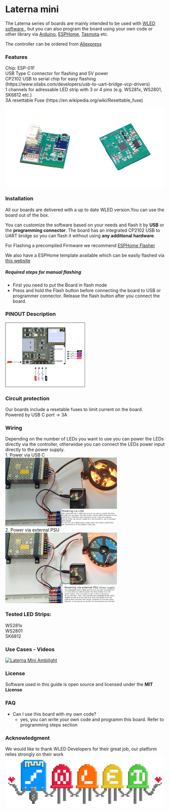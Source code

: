 <h1>Laterna mini</h1>

The Laterna series of boards are mainly intended to be used with [WLED software ](https://github.com/Aircoookie/WLED "WLED's Homepage"), but you can also program the board using your own code or other library via [Arduino](https://www.arduino.cc "Arduino Homepage"), [ESPHome](https://esphome.io "ESPHome Homepage"), [Tasmota](https://tasmota.github.io/docs "Tasmota Homepage") etc.


The controller can be ordered from [Aliexpress](https://www.aliexpress.com/item/1005004759774589.html)<br>

<h3>Features</h3>
Chip:   ESP-01F 
<br>USB Type C connector for flashing and 5V power
<br>CP2102 USB to serial chip for easy flashing (https://www.silabs.com/developers/usb-to-uart-bridge-vcp-drivers) 
<br>1 channels for adressable LED strip with 3 or 4 pins (e.g. WS281x, WS2801, SK6812 etc.)
<br>3A resettable Fuse (https://en.wikipedia.org/wiki/Resettable_fuse)

<img src="/Photos/mini-Front.png" width="50%"><img src="/Photos/mini_Back.png" width="50%">

<h3>Installation</h3>

All our boards are delivered with a up to date WLED version.You can use the board out of the box.

You can customize the software based on your needs and flash it by **USB** or the **programming connector**.
The board has an integrated CP2102 USB to UART bridge so you can flash it without using **any additional hardware**.

For Flashing a precompiled Firmware we recommend [ESPHome Flasher](https://github.com/esphome/esphome-flasher/releases "ESPHome Flasher Releases")

We also have a ESPHome template available which can be easily flashed via [this website](https://planet-laterna.github.io/Laterna-ESPHome-template)

<h5>Required steps for manual flashing</h5>

* First you need to put the Board in flash mode
* Press and hold the Flash button before connecting the board to USB or programmer connector. Release the flash button after you connect the board.


<h3>PINOUT Description</h3>

<img src="/Photos/Laterna_Pinout.png" width="50%">

<h3>Circuit protection</h3>

Our boards include a resetable fuses to limit current on the board.
<br>Powered by USB C port -> 3A

<h3>Wiring</h3>
Depending on the number of LEDs you want to use you can power the LEDs directly via the controller, otherwidse you can connect the LEDs power input directly to the power supply.
<br>1. Power via USB C
<br><img src="/Wiring/Wiring_Laterna_Mini_Power_over_USB.jpg" width="70%">
<br>2. Power via external PSU 
<br><img src="/Wiring/Wiring_Laterna_Mini_Power_LED_with_PSU.jpg" width="70%">


<h3>Tested LED Strips:</h3>
WS281x
<br>WS2801
<br>SK6812


<h3>Use Cases - Videos</h3> 

[![Laterna Mini Ambilight](http://i3.ytimg.com/vi/7gAAEo-JBUc/hqdefault.jpg)](https://www.youtube.com/watch?v=7gAAEo-JBUc)

<h3>License</h3>

Software used in this guide is open source and licensed under the **MIT License**

<h3>FAQ</h3>

* Can I use this board with my own code?
  - yes, you can write your own code and programm this board. Refer to programming steps section

<h3>Acknowledgment</h3>

We would like to thank WLED Developers for their great job, our platform relies strongly on their work
[![Alt text](https://github.com/Aircoookie/WLED/blob/master/images/wled_logo_akemi.png)](https://github.com/Aircoookie/WLED)
